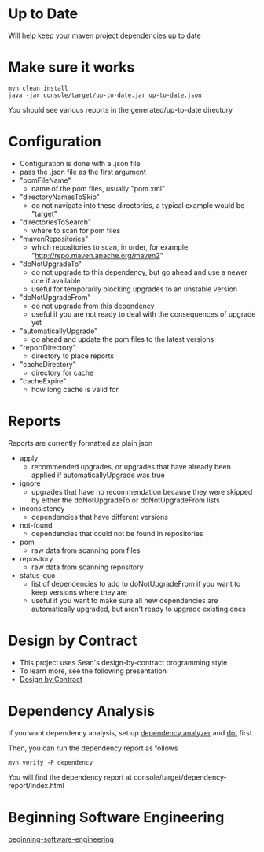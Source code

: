Up to Date
=
Will help keep your maven project dependencies up to date

Make sure it works
=
    mvn clean install
    java -jar console/target/up-to-date.jar up-to-date.json
You should see various reports in the generated/up-to-date directory

Configuration
=
- Configuration is done with a .json file
- pass the .json file as the first argument
- "pomFileName"
    - name of the pom files, usually "pom.xml"
- "directoryNamesToSkip"
    - do not navigate into these directories, a typical example would be "target"
- "directoriesToSearch"
    - where to scan for pom files
- "mavenRepositories"
    - which repositories to scan, in order, for example: "http://repo.maven.apache.org/maven2"
- "doNotUpgradeTo"
    - do not upgrade to this dependency, but go ahead and use a newer one if available
    - useful for temporarily blocking upgrades to an unstable version
- "doNotUpgradeFrom"
    - do not upgrade from this dependency
    - useful if you are not ready to deal with the consequences of upgrade yet
- "automaticallyUpgrade"
    - go ahead and update the pom files to the latest versions
- "reportDirectory"
    - directory to place reports
- "cacheDirectory"
    - directory for cache
- "cacheExpire"
    - how long cache is valid for

Reports
=
Reports are currently formatted as plain json

- apply
    - recommended upgrades, or upgrades that have already been applied if automaticallyUpgrade was true
- ignore
    - upgrades that have no recommendation because they were skipped by either the doNotUpgradeTo or doNotUpgradeFrom lists
- inconsistency
    - dependencies that have different versions
- not-found
    - dependencies that could not be found in repositories
- pom
    - raw data from scanning pom files
- repository
    - raw data from scanning repository
- status-quo
    - list of dependencies to add to doNotUpgradeFrom if you want to keep versions where they are
    - useful if you want to make sure all new dependencies are automatically upgraded, but aren't ready to upgrade existing ones

Design by Contract
=

- This project uses Sean's design-by-contract programming style
- To learn more, see the following presentation
- [Design by Contract](design-by-contract-2.md)

Dependency Analysis
=
If you want dependency analysis, set up [dependency analyzer](https://github.com/SeanShubin/dependency-analyzer) and [dot](http://graphviz.org) first.

Then, you can run the dependency report as follows

    mvn verify -P dependency

You will find the dependency report at console/target/dependency-report/index.html

Beginning Software Engineering
=
[beginning-software-engineering](https://github.com/SeanShubin/up-to-date/beginning-software-engineering.md)
